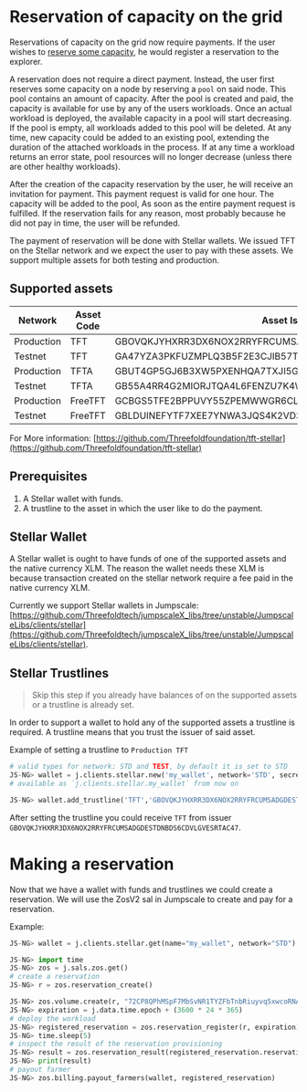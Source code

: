 # Reservation of capacity on the grid

Reservations of capacity on the grid now require payments. If the user wishes to
[reserve some capacity](capacity_reservation), he would register a reservation
to the explorer.

A reservation does not require a direct payment. Instead, the user first reserves
some capacity on a node by reserving a `pool` on said node. This pool contains
an amount of capacity. After the pool is created and paid, the capacity is available
for use by any of the users workloads. Once an actual workload is deployed,
the available capacity in a pool will start decreasing. If the pool is empty,
all workloads added to this pool will be deleted. At any time, new capacity could
be added to an existing pool, extending the duration of the attached workloads
in the process. If at any time a workload returns an error state, pool resources
will no longer decrease (unless there are other healthy workloads).

After the creation of the capacity reservation by the user, he will receive an
invitation for payment. This payment request is valid for one hour. The capacity
will be added to the pool, As soon as the entire payment request is fulfilled.
If the reservation fails for any reason, most probably because he did not pay in
time, the user will be refunded.

The payment of reservation will be done with Stellar wallets. We issued TFT on
the Stellar network and we expect the user to pay with these assets. We support
multiple assets for both testing and production.

## Supported assets

Network   | Asset Code | Asset Issuer |
| ------------- | ------------- | ------------- |
| Production | TFT   | GBOVQKJYHXRR3DX6NOX2RRYFRCUMSADGDESTDNBDS6CDVLGVESRTAC47 |
| Testnet  | TFT   | GA47YZA3PKFUZMPLQ3B5F2E3CJIB57TGGU7SPCQT2WAEYKN766PWIMB3 |
| Production | TFTA   | GBUT4GP5GJ6B3XW5PXENHQA7TXJI5GOPW3NF4W3ZIW6OOO4ISY6WNLN2 |
| Testnet  | TFTA   | GB55A4RR4G2MIORJTQA4L6FENZU7K4W7ATGY6YOT2CW47M5SZYGYKSCT |
| Production | FreeTFT  | GCBGS5TFE2BPPUVY55ZPEMWWGR6CLQ7T6P46SOFGHXEBJ34MSP6HVEUT |
| Testnet  | FreeTFT  | GBLDUINEFYTF7XEE7YNWA3JQS4K2VD37YU7I2YAE7R5AHZDKQXSS2J6R |

For More information: [https://github.com/Threefoldfoundation/tft-stellar](https://github.com/Threefoldfoundation/tft-stellar)

## Prerequisites

1. A Stellar wallet with funds.
2. A trustline to the asset in which the user like to do the payment.

## Stellar Wallet

A Stellar wallet is ought to have funds of one of the supported assets and the
native currency XLM. The reason the wallet needs these XLM is because transaction
created on the stellar network require a fee paid in the native currency XLM.

Currently we support Stellar wallets in Jumpscale: [https://github.com/Threefoldtech/jumpscaleX_libs/tree/unstable/JumpscaleLibs/clients/stellar](https://github.com/Threefoldtech/jumpscaleX_libs/tree/unstable/JumpscaleLibs/clients/stellar).

## Stellar Trustlines

> Skip this step if you already have balances of on the supported assets or a trustline is already set.

In order to support a wallet to hold any of the supported assets a trustline is required. A trustline means that you trust the issuer of said asset.

Example of setting a trustline to `Production TFT`

```python
# valid types for network: STD and TEST, by default it is set to STD
JS-NG> wallet = j.clients.stellar.new('my_wallet', network='STD', secret='S.....')
# available as `j.clients.stellar.my_wallet` from now on

JS-NG> wallet.add_trustline('TFT','GBOVQKJYHXRR3DX6NOX2RRYFRCUMSADGDESTDNBDS6CDVLGVESRTAC47')
```

After setting the trustline you could receive `TFT` from issuer `GBOVQKJYHXRR3DX6NOX2RRYFRCUMSADGDESTDNBDS6CDVLGVESRTAC47`. 

# Making a reservation

Now that we have a wallet with funds and trustlines we could create a reservation.
We will use the ZosV2 sal in Jumpscale to create and pay for a reservation.

Example: 

```python
JS-NG> wallet = j.clients.stellar.get(name="my_wallet", network="STD")

JS-NG> import time
JS-NG> zos = j.sals.zos.get()
# create a reservation
JS-NG> r = zos.reservation_create()

JS-NG> zos.volume.create(r, "72CP8QPhMSpF7MbSvNR1TYZFbTnbRiuyvq5xwcoRNAib", size=1, type='SSD')
JS-NG> expiration = j.data.time.epoch + (3600 * 24 * 365)
# deploy the workload
JS-NG> registered_reservation = zos.reservation_register(r, expiration)
JS-NG> time.sleep(5)
# inspect the result of the reservation provisioning
JS-NG> result = zos.reservation_result(registered_reservation.reservation_id)
JS-NG> print(result)
# payout farmer
JS-NG> zos.billing.payout_farmers(wallet, registered_reservation)
```